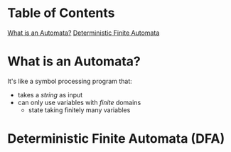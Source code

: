 # Table of Contents
[What is an Automata?](<# What is an Automata?>)
[Deterministic Finite Automata](<# Deterministic Finite Automata (DFA)>)

# What is an Automata?
It's like a symbol processing program that:
- takes a *string* as input
- can only use variables with *finite* domains
	- state taking finitely many variables

# Deterministic Finite Automata (DFA)



